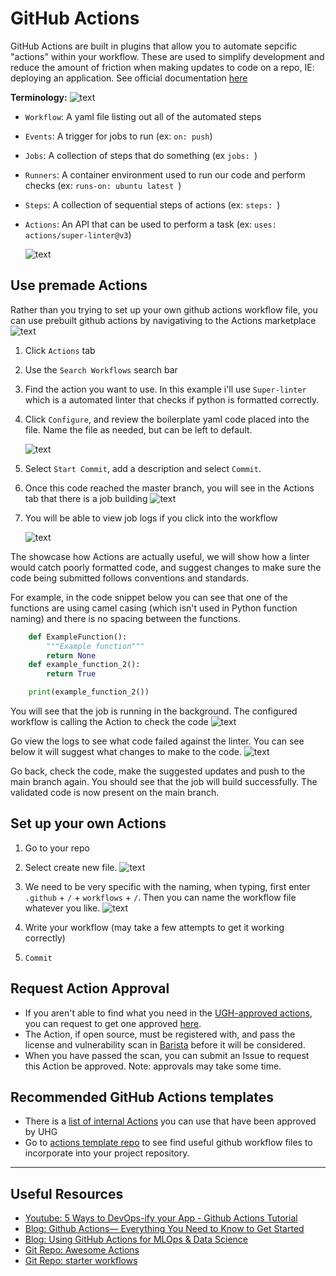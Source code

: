# GitHub Actions


GitHub Actions are built in  plugins that allow you to automate sepcific "actions" within your workflow. These are used to simplify development and reduce the amount of friction when making updates to code on a repo, IE: deploying an application. See official documentation [here](https://github.com/features/actions)



**Terminology:**
    ![text](../../../resources/images/developer_handbook/git/actions_diagram.png)

- `Workflow`: A yaml file listing out all of the automated steps
- `Events`: A trigger for jobs to run (ex: `on: push`)
- `Jobs`: A collection of steps that do something (ex `jobs: `)
- `Runners`: A container environment used to run our code and perform checks (ex: `runs-on: ubuntu latest `)
- `Steps`: A collection of sequential steps of actions (ex: `steps: `)
- `Actions`: An API that can be used to perform a task (ex: `uses: actions/super-linter@v3`)

    ![text](../../../resources/images/developer_handbook/git/yml.png)


## Use premade Actions

Rather than you trying to set up your own github actions workflow file, you can use prebuilt github actions by navigativing to the Actions marketplace
    ![text](../../../resources/images/developer_handbook/git/actions.png)

1. Click `Actions` tab
2. Use the `Search Workflows` search bar
3. Find the action you want to use. In this example i'll use `Super-linter` which is a automated linter that checks if python is formatted correctly.
4. Click `Configure`, and review the boilerplate yaml code placed into the file. Name the file as needed, but can be left to default.

    ![text](../../../resources/images/developer_handbook/git/yml2.png)

5. Select `Start Commit`, add a description and select `Commit`.
6. Once this code reached the master branch, you will see in the Actions tab that there is a job building
    ![text](../../../resources/images/developer_handbook/git/action_build.png)

7. You will be able to view job logs if you click into the workflow

    ![text](../../../resources/images/developer_handbook/git/actions_job.png)

The showcase how Actions are actually useful, we will show how a linter would catch poorly formatted code, and suggest changes to make sure the code being submitted follows conventions and standards. 

For example, in the code snippet below you can see that one of the functions are using camel casing (which isn't used in Python function naming) and there is no spacing between the functions.

```py title="bad_code.py"
    def ExampleFunction():
        """Example function"""
        return None
    def example_function_2():
        return True

    print(example_function_2())
```

You will see that the job is running in the background. The configured workflow is calling the Action to check the code 
    ![text](../../../resources/images/developer_handbook/git/job_run.png)

Go view the logs to see what code failed against the linter. You can see below it will suggest what changes to make to the code.
    ![text](../../../resources/images/developer_handbook/git/fail_job.png)

Go back, check the code, make the suggested updates and push to the main branch again. You should see that the job will build successfully. The validated code is now present on the main branch.



## Set up your own Actions

1. Go to your repo
2. Select create new file. 
    ![text](../../../resources/images/developer_handbook/git/cnf.png)

3. We need to be very specific with the naming, when typing, first enter `.github` + `/` + `workflows` + `/`. Then you can name the workflow file whatever you like. 
    ![text](../../../resources/images/developer_handbook/git/cnf2.png)

4. Write your workflow (may take a few attempts to get it working correctly)
5. `Commit`


## Request Action Approval

- If you aren't able to find what you need in the [UGH-approved actions](https://github.com/uhg-actions/Uhg-Marketplace-Readme/wiki), you can request to get one approved [here](https://github.com/uhg-internal/github-requests).
- The Action, if open source, must be registered with, and pass the license and vulnerability scan in [Barista](https://barista.optum.com/home) before it will be considered.
- When you have passed the scan, you can submit an Issue to request this Action be approved. Note: approvals may take some time.



## Recommended GitHub Actions templates

- There is a [list of internal Actions](https://github.com/uhg-actions/Uhg-Marketplace-Readme/wiki) you can use that have been approved by UHG
- Go to [actions template repo](https://github.com/uhg-internal/idp-github-actions-templates) to see find useful github workflow files to incorporate into your project repository.



---

## Useful Resources

- [Youtube: 5 Ways to DevOps-ify your App - Github Actions Tutorial](https://www.youtube.com/watch?v=eB0nUzAI7M8)
- [Blog: Github Actions— Everything You Need to Know to Get Started](https://towardsdatascience.com/github-actions-everything-you-need-to-know-to-get-started-537f1dffa0ed)
- [Blog: Using GitHub Actions for MLOps & Data Science](https://github.blog/2020-06-17-using-github-actions-for-mlops-data-science/)
- [Git Repo: Awesome Actions](https://github.com/sdras/awesome-actions)
- [Git Repo: starter workflows](https://github.com/actions/starter-workflows)